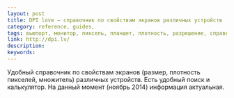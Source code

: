 ```yaml
---
layout: post
title: DPI love — справочник по свойствам экранов различных устройств
category: reference, guides, 
tags: вьюпорт, монитор, пиксель, планшет, плотность, разрешение, справка, справочник, телефон, устройство, экран, 
link: http://dpi.lv/
description: 
keywords: 
---
```


<p>Удобный справочник по свойствам экранов (размер, плотность пикселей, множитель) различных устройств. Есть удобный поиск и калькулятор. На данный момент (ноябрь 2014) информация актуальная.</p>
